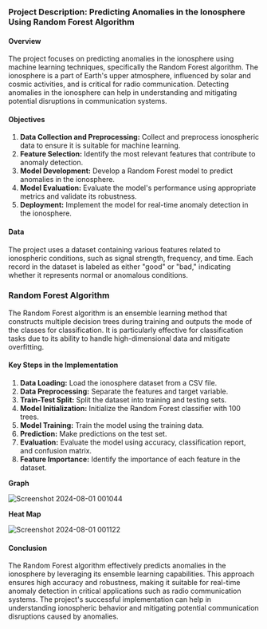 ### Project Description: Predicting Anomalies in the Ionosphere Using Random Forest Algorithm

#### Overview
The project focuses on predicting anomalies in the ionosphere using machine learning techniques, specifically the Random Forest algorithm. The ionosphere is a part of Earth's upper atmosphere, influenced by solar and cosmic activities, and is critical for radio communication. Detecting anomalies in the ionosphere can help in understanding and mitigating potential disruptions in communication systems.

#### Objectives
1. **Data Collection and Preprocessing:** Collect and preprocess ionospheric data to ensure it is suitable for machine learning.
2. **Feature Selection:** Identify the most relevant features that contribute to anomaly detection.
3. **Model Development:** Develop a Random Forest model to predict anomalies in the ionosphere.
4. **Model Evaluation:** Evaluate the model's performance using appropriate metrics and validate its robustness.
5. **Deployment:** Implement the model for real-time anomaly detection in the ionosphere.

#### Data
The project uses a dataset containing various features related to ionospheric conditions, such as signal strength, frequency, and time. Each record in the dataset is labeled as either "good" or "bad," indicating whether it represents normal or anomalous conditions.

### Random Forest Algorithm

The Random Forest algorithm is an ensemble learning method that constructs multiple decision trees during training and outputs the mode of the classes for classification. It is particularly effective for classification tasks due to its ability to handle high-dimensional data and mitigate overfitting.

#### Key Steps in the Implementation

1. **Data Loading:** Load the ionosphere dataset from a CSV file.
2. **Data Preprocessing:** Separate the features and target variable.
3. **Train-Test Split:** Split the dataset into training and testing sets.
4. **Model Initialization:** Initialize the Random Forest classifier with 100 trees.
5. **Model Training:** Train the model using the training data.
6. **Prediction:** Make predictions on the test set.
7. **Evaluation:** Evaluate the model using accuracy, classification report, and confusion matrix.
8. **Feature Importance:** Identify the importance of each feature in the dataset.

**Graph**

![Screenshot 2024-08-01 001044](https://github.com/user-attachments/assets/5c587880-923a-4c29-b7b4-06354d02cb4c)

**Heat Map**

![Screenshot 2024-08-01 001122](https://github.com/user-attachments/assets/b5b85135-a5f3-4a0a-9bd7-47fe55127d71)


#### Conclusion
The Random Forest algorithm effectively predicts anomalies in the ionosphere by leveraging its ensemble learning capabilities. This approach ensures high accuracy and robustness, making it suitable for real-time anomaly detection in critical applications such as radio communication systems. The project's successful implementation can help in understanding ionospheric behavior and mitigating potential communication disruptions caused by anomalies.
